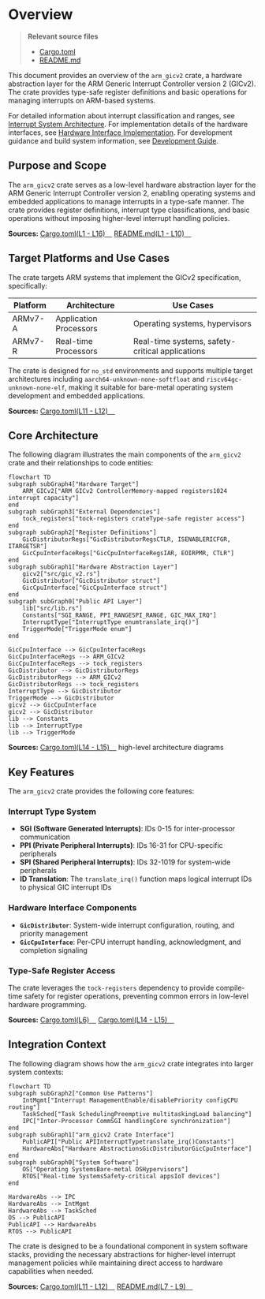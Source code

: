 # Overview

> **Relevant source files**
> * [Cargo.toml](https://github.com/arceos-org/arm_gicv2/blob/cf756f76/Cargo.toml)
> * [README.md](https://github.com/arceos-org/arm_gicv2/blob/cf756f76/README.md)

This document provides an overview of the `arm_gicv2` crate, a hardware abstraction layer for the ARM Generic Interrupt Controller version 2 (GICv2). The crate provides type-safe register definitions and basic operations for managing interrupts on ARM-based systems.

For detailed information about interrupt classification and ranges, see [Interrupt System Architecture](/arceos-org/arm_gicv2/2-interrupt-system-architecture). For implementation details of the hardware interfaces, see [Hardware Interface Implementation](/arceos-org/arm_gicv2/3-hardware-interface-implementation). For development guidance and build system information, see [Development Guide](/arceos-org/arm_gicv2/4-development-guide).

## Purpose and Scope

The `arm_gicv2` crate serves as a low-level hardware abstraction layer for the ARM Generic Interrupt Controller version 2, enabling operating systems and embedded applications to manage interrupts in a type-safe manner. The crate provides register definitions, interrupt type classifications, and basic operations without imposing higher-level interrupt handling policies.

**Sources:** [Cargo.toml(L1 - L16)&emsp;](https://github.com/arceos-org/arm_gicv2/blob/cf756f76/Cargo.toml#L1-L16) [README.md(L1 - L10)&emsp;](https://github.com/arceos-org/arm_gicv2/blob/cf756f76/README.md#L1-L10)

## Target Platforms and Use Cases

The crate targets ARM systems that implement the GICv2 specification, specifically:

|Platform|Architecture|Use Cases|
| --- | --- | --- |
|ARMv7-A|Application Processors|Operating systems, hypervisors|
|ARMv7-R|Real-time Processors|Real-time systems, safety-critical applications|

The crate is designed for `no_std` environments and supports multiple target architectures including `aarch64-unknown-none-softfloat` and `riscv64gc-unknown-none-elf`, making it suitable for bare-metal operating system development and embedded applications.

**Sources:** [Cargo.toml(L11 - L12)&emsp;](https://github.com/arceos-org/arm_gicv2/blob/cf756f76/Cargo.toml#L11-L12)

## Core Architecture

The following diagram illustrates the main components of the `arm_gicv2` crate and their relationships to code entities:

```mermaid
flowchart TD
subgraph subGraph4["Hardware Target"]
    ARM_GICv2["ARM GICv2 ControllerMemory-mapped registers1024 interrupt capacity"]
end
subgraph subGraph3["External Dependencies"]
    tock_registers["tock-registers crateType-safe register access"]
end
subgraph subGraph2["Register Definitions"]
    GicDistributorRegs["GicDistributorRegsCTLR, ISENABLERICFGR, ITARGETSR"]
    GicCpuInterfaceRegs["GicCpuInterfaceRegsIAR, EOIRPMR, CTLR"]
end
subgraph subGraph1["Hardware Abstraction Layer"]
    gicv2["src/gic_v2.rs"]
    GicDistributor["GicDistributor struct"]
    GicCpuInterface["GicCpuInterface struct"]
end
subgraph subGraph0["Public API Layer"]
    lib["src/lib.rs"]
    Constants["SGI_RANGE, PPI_RANGESPI_RANGE, GIC_MAX_IRQ"]
    InterruptType["InterruptType enumtranslate_irq()"]
    TriggerMode["TriggerMode enum"]
end

GicCpuInterface --> GicCpuInterfaceRegs
GicCpuInterfaceRegs --> ARM_GICv2
GicCpuInterfaceRegs --> tock_registers
GicDistributor --> GicDistributorRegs
GicDistributorRegs --> ARM_GICv2
GicDistributorRegs --> tock_registers
InterruptType --> GicDistributor
TriggerMode --> GicDistributor
gicv2 --> GicCpuInterface
gicv2 --> GicDistributor
lib --> Constants
lib --> InterruptType
lib --> TriggerMode
```

**Sources:** [Cargo.toml(L14 - L15)&emsp;](https://github.com/arceos-org/arm_gicv2/blob/cf756f76/Cargo.toml#L14-L15) high-level architecture diagrams

## Key Features

The `arm_gicv2` crate provides the following core features:

### Interrupt Type System

* **SGI (Software Generated Interrupts)**: IDs 0-15 for inter-processor communication
* **PPI (Private Peripheral Interrupts)**: IDs 16-31 for CPU-specific peripherals
* **SPI (Shared Peripheral Interrupts)**: IDs 32-1019 for system-wide peripherals
* **ID Translation**: The `translate_irq()` function maps logical interrupt IDs to physical GIC interrupt IDs

### Hardware Interface Components

* **`GicDistributor`**: System-wide interrupt configuration, routing, and priority management
* **`GicCpuInterface`**: Per-CPU interrupt handling, acknowledgment, and completion signaling

### Type-Safe Register Access

The crate leverages the `tock-registers` dependency to provide compile-time safety for register operations, preventing common errors in low-level hardware programming.

**Sources:** [Cargo.toml(L6)&emsp;](https://github.com/arceos-org/arm_gicv2/blob/cf756f76/Cargo.toml#L6-L6) [Cargo.toml(L14 - L15)&emsp;](https://github.com/arceos-org/arm_gicv2/blob/cf756f76/Cargo.toml#L14-L15)

## Integration Context

The following diagram shows how the `arm_gicv2` crate integrates into larger system contexts:

```mermaid
flowchart TD
subgraph subGraph2["Common Use Patterns"]
    IntMgmt["Interrupt ManagementEnable/disablePriority configCPU routing"]
    TaskSched["Task SchedulingPreemptive multitaskingLoad balancing"]
    IPC["Inter-Processor CommSGI handlingCore synchronization"]
end
subgraph subGraph1["arm_gicv2 Crate Interface"]
    PublicAPI["Public APIInterruptTypetranslate_irq()Constants"]
    HardwareAbs["Hardware AbstractionsGicDistributorGicCpuInterface"]
end
subgraph subGraph0["System Software"]
    OS["Operating SystemsBare-metal OSHypervisors"]
    RTOS["Real-time SystemsSafety-critical appsIoT devices"]
end

HardwareAbs --> IPC
HardwareAbs --> IntMgmt
HardwareAbs --> TaskSched
OS --> PublicAPI
PublicAPI --> HardwareAbs
RTOS --> PublicAPI
```

The crate is designed to be a foundational component in system software stacks, providing the necessary abstractions for higher-level interrupt management policies while maintaining direct access to hardware capabilities when needed.

**Sources:** [Cargo.toml(L11 - L12)&emsp;](https://github.com/arceos-org/arm_gicv2/blob/cf756f76/Cargo.toml#L11-L12) [README.md(L7 - L9)&emsp;](https://github.com/arceos-org/arm_gicv2/blob/cf756f76/README.md#L7-L9)